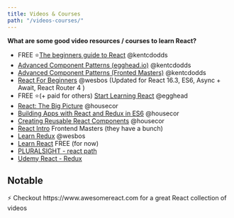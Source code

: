 ```yaml
---
title: Videos & Courses
path: "/videos-courses/"
---
```


**What are some good video resources / courses to learn React?**
* FREE ⭐[The beginners guide to React](https://egghead.io/courses/the-beginner-s-guide-to-reactjs)  @kentcdodds
* [Advanced Component Patterns (egghead.io)](https://egghead.io/courses/advanced-react-component-patterns) @kentcdodds
* [Advanced Component Patterns (Fronted Masters)](https://frontendmasters.com/courses/advanced-react-patterns/) @kentcdodds
* [React For Beginners](https://reactforbeginners.com) @wesbos (Updated for React 16.3, ES6, Async + Await, React Router 4 )
* FREE ⭐(+ paid for others) [Start Learning React](https://egghead.io/courses/react-fundamentals) @egghead 
* [React: The Big Picture](https://www.pluralsight.com/courses/react-big-picture) @housecor
* [Building Apps with React and Redux in ES6](https://www.pluralsight.com/courses/react-redux-react-router-es6) @housecor
* [Creating Reusable React Components](https://www.pluralsight.com/courses/react-creating-reusable-components) @housecor
* [React Intro](https://frontendmasters.com/courses/react-intro) Frontend Masters (they have a bunch)
* [Learn Redux](https://LearnRedux.com) @wesbos
* [Learn React](https://learnreact.com) FREE (for now)
* [PLURALSIGHT - react path](https://www.pluralsight.com/paths/react)
* [Udemy React - Redux](https://www.udemy.com/react-redux)

## Notable
<div class="notable">
<p style="margin-bottom:0rem">⚡ Checkout https://www.awesomereact.com for a great React collection of videos  </p>
</div>


